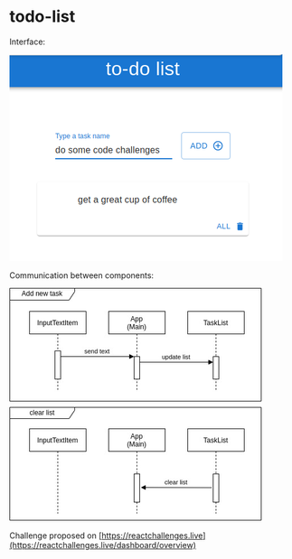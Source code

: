 <h1>todo-list</h1>

Interface:

![communication](../doc.imgs/todo.png "communication")

Communication between components:

![communication](../doc.imgs/todo-list-proj.jpg "communication")


Challenge proposed on [https://reactchallenges.live](https://reactchallenges.live/dashboard/overview)

